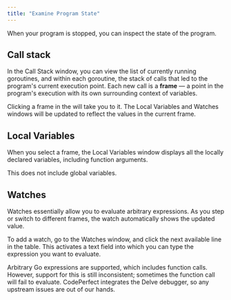 ```yaml
---
title: "Examine Program State"
---
```


When your program is stopped, you can inspect the state of the program.

## Call stack

In the Call Stack window, you can view the list of currently running goroutines,
and within each goroutine, the stack of calls that led to the program's current
execution point. Each new call is a **frame** &mdash; a point in the program's
execution with its own surrounding context of variables.

Clicking a frame in the will take you to it. The Local Variables and Watches
windows will be updated to reflect the values in the current frame.

## Local Variables

When you select a frame, the Local Variables window displays all the locally
declared variables, including function arguments.

This does not include global variables.

## Watches

Watches essentially allow you to evaluate arbitrary expressions. As you step or
switch to different frames, the watch automatically shows the updated value.

To add a watch, go to the Watches window, and click the next available line in
the table. This activates a text field into which you can type the expression
you want to evaluate.

Arbitrary Go expressions are supported, which includes function calls. However,
support for this is still inconsistent; sometimes the function call will fail to
evaluate. CodePerfect integrates the Delve debugger, so any upstream issues are
out of our hands.
